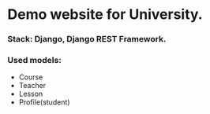 # Demo website for University.

### Stack: Django, Django REST Framework.

### Used models: 

* Course
* Teacher
* Lesson
* Profile(student)